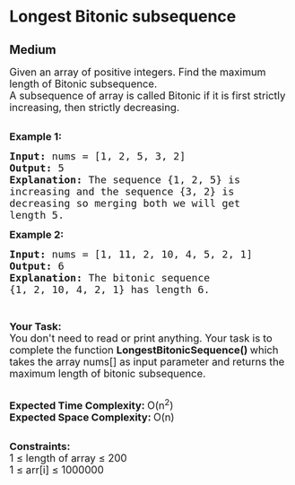# Longest Bitonic subsequence
## Medium
<div class="problems_problem_content__Xm_eO" style="user-select: auto;"><p style="user-select: auto;"><span style="font-size: 18px; user-select: auto;">Given an array of positive integers. Find&nbsp;the maximum length of Bitonic subsequence.&nbsp;<br style="user-select: auto;">
A subsequence of array&nbsp;is called Bitonic if it is first strictly increasing, then strictly decreasing.</span><br style="user-select: auto;">
&nbsp;</p>

<p style="user-select: auto;"><span style="font-size: 18px; user-select: auto;"><strong style="user-select: auto;">Example 1:</strong></span></p>

<pre style="user-select: auto;"><span style="font-size: 18px; user-select: auto;"><strong style="user-select: auto;">Input: </strong>nums = [1, 2, 5, 3, 2]
<strong style="user-select: auto;">Output: </strong>5
<strong style="user-select: auto;">Explanation: </strong>The sequence {1, 2, 5} is
increasing and the sequence {3, 2} is 
decreasing so merging both we will get 
length 5.
</span></pre>

<p style="user-select: auto;"><span style="font-size: 18px; user-select: auto;"><strong style="user-select: auto;">Example 2:</strong></span></p>

<pre style="user-select: auto;"><span style="font-size: 18px; user-select: auto;"><strong style="user-select: auto;">Input: </strong>nums = [1, 11, 2, 10, 4, 5, 2, 1]
<strong style="user-select: auto;">Output: </strong>6
<strong style="user-select: auto;">Explanation: </strong>The bitonic sequence 
{1, 2, 10, 4, 2, 1} has length 6.
</span></pre>

<p style="user-select: auto;">&nbsp;</p>

<p style="user-select: auto;"><span style="font-size: 18px; user-select: auto;"><strong style="user-select: auto;">Your Task:</strong><br style="user-select: auto;">
You don't need to read or print anything. Your task is to complete the function&nbsp;<strong style="user-select: auto;">LongestBitonicSequence()&nbsp;</strong>which takes the array nums[] as input parameter and returns the maximum length of bitonic subsequence.</span><br style="user-select: auto;">
&nbsp;</p>

<p style="user-select: auto;"><span style="font-size: 18px; user-select: auto;"><strong style="user-select: auto;">Expected Time Complexity:&nbsp;</strong>O(n<sup style="user-select: auto;">2</sup>)<br style="user-select: auto;">
<strong style="user-select: auto;">Expected Space Complexity:&nbsp;</strong>O(n)</span><br style="user-select: auto;">
&nbsp;</p>

<p style="user-select: auto;"><span style="font-size: 18px; user-select: auto;"><strong style="user-select: auto;">Constraints:</strong><br style="user-select: auto;">
1 ≤&nbsp;length of array ≤&nbsp;200<br style="user-select: auto;">
1 ≤&nbsp;arr[i] ≤&nbsp;1000000</span></p>
</div>